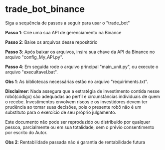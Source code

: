 # trade_bot_binance
Siga a sequência de passos a seguir para usar o "trade_bot"

**Passo 1**: Crie uma sua API de gerenciamento na Binance

**Passo 2**: Baixe os arquivos desse repositório

**Passo 3**: Após baixar os arquivos, insira sua chave da API da Binance no arquivo "config_My_API.py". 

**Passo 4**: Em seguida rode o arquivo principal "main_unit.py", ou execute o arquivo "execultavel.bat".

**Obs 1**: As bibliotecas necessárias estão no arquivo "requiriments.txt".


**Disclaimer**:
Nada assegura que a estratégia de investimento contida nesse robô(código) são adequadas ao perfil e circunstâncias individuais de quem o recebe.
Investimentos envolvem riscos e os investidores devem ter prudência ao tomar suas decisões, pois o presente robô não é um substituto para o exercício de seu próprio julgamento.

Este documento não pode ser reproduzido ou distribuído por qualquer pessoa, parcialmente ou em sua totalidade, sem o prévio consentimento
por escrito do Autor. 

**Obs 2**: Rentabilidade passada não é garantia de rentabilidade futura

